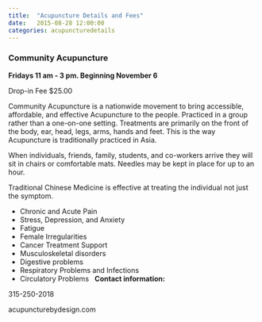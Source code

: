```yaml
---
title:  "Acupuncture Details and Fees"
date:   2015-08-28 12:00:00
categories: acupuncturedetails
---
```

### Community Acupuncture

**Fridays 11 am - 3 pm. Beginning November 6**

Drop-in Fee $25.00

Community Acupuncture is a nationwide movement to bring accessible, affordable, and effective Acupuncture to the people. Practiced in a group rather than a one-on-one setting. Treatments are primarily on the front of the body, ear, head, legs, arms, hands and feet. This is the way Acupuncture is traditionally practiced in Asia. 

When individuals, friends, family, students, and co-workers arrive they will sit in chairs or comfortable mats. Needles may be kept in place for up to an hour. 

Traditional Chinese Medicine is effective at treating the individual not just the symptom.

* Chronic and Acute Pain 
* Stress, Depression, and Anxiety 
* Fatigue 
* Female Irregularities 
* Cancer Treatment Support 
* Musculoskeletal disorders 
* Digestive problems 
* Respiratory Problems and Infections 
* Circulatory Problems
 
**Contact information:** 

315-250-2018 

<div><a href-"http://acupuncturebydesign.com">acupuncturebydesign.com</a></div>
